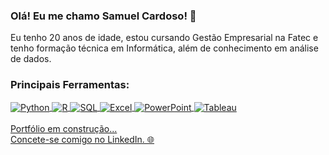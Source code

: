 ### Olá! Eu me chamo Samuel Cardoso! 🫡
Eu tenho 20 anos de idade, estou cursando Gestão Empresarial na Fatec e tenho formação técnica em Informática, além de conhecimento em análise de dados.  

### Principais Ferramentas:
<div stylr='display: inline_block'>
    <a href='https://github.com/SamuelCardoso-Analytics'>
    <img align='center' alt='Python' src= 'https://img.shields.io/badge/Python-3776AB?style=for-the-badge&logo=python&logoColor=white'/>
    <img align='center' alt='R' src= 'https://img.shields.io/badge/R-276DC3?style=for-the-badge&logo=r&logoColor=white'/>
    <img align='center' alt='SQL' src= 'https://img.shields.io/badge/MySQL-005C84?style=for-the-badge&logo=mysql&logoColor=white'/>
    <img align='center' alt='Excel' src= 'https://img.shields.io/badge/Microsoft_Excel-217346?style=for-the-badge&logo=microsoft-excel&logoColor=white'/>
    <img align='center' alt='PowerPoint' src= 'https://img.shields.io/badge/Microsoft_PowerPoint-B7472A?style=for-the-badge&logo=microsoft-powerpoint&logoColor=white'/>
     <img align='center' alt='Tableau' src='https://img.shields.io/badge/Tableau-E97627?style=for-the-badge&logo=Tableau&logoColor=white'/>
</div><br/>
Portfólio em construção... <br/>
Concete-se comigo no LinkedIn. 🌐
